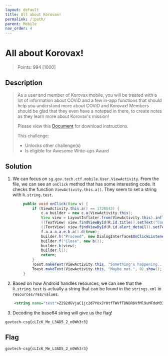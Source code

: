 ```yaml
---
layout: default
title: All about Korovax!
permalink: /:path/
parent: Mobile
nav_order: 4
---
```

# All about Korovax!

> Points: 994 [1000]

## Description

> As a user and member of Korovax mobile, you will be treated with a lot of information about COViD and a few in-app functions that should help you understand more about COViD and Korovax! Members should be glad that they even have a notepad in there, to create notes as they learn more about Korovax's mission!
> 
> Please view this [Document](https://docs.google.com/document/d/1GrQ6znlN2Z0tu_uAPAs1qrn6by24I51mq8RIIHmFGDU/edit?usp=sharing) for download instructions.
> 
> This challenge:
> - Unlocks other challenge(s)
> - Is eligible for Awesome Write-ups Award

## Solution
1. We can focus on `sg.gov.tech.ctf.mobile.User.ViewActivity`. From the file, we can see an `onClick` method that has some interesting code. It checks the function `ViewActivity.this.a()`. They seem to set a string with `R.string.test`.
```java
        public void onClick(View v) {
            if (ViewActivity.this.a() == 1720543) {
                c.a builder = new c.a(ViewActivity.this);
                View view = LayoutInflater.from(ViewActivity.this).inflate(R.layout.custom_alert, (ViewGroup) null);
                ((TextView) view.findViewById(R.id.title)).setText("Congrats!");
                ((TextView) view.findViewById(R.id.alert_detail)).setText(R.string.test);
                f.a.a.a.a.e.b.a().d(true);
                builder.h("Proceed", new DialogInterface$OnClickListenerC0075a());
                builder.f("Close", new b());
                builder.k(view);
                builder.l();
                return;
            }
            Toast.makeText(ViewActivity.this, "Something's happening...", 0).show();
            Toast.makeText(ViewActivity.this, "Maybe not.", 0).show();
        }
```
2. Based on how Android handles resources, we can see that the `R.string.test` is actually a string that can be found in the `strings.xml` in `resources/res/values`.
```xml
    <string name="test">Z292dGVjaC1jc2d7Y0xJY0tfTWVfTDNBRDVfMl9uMFdoM3IzfQ==</string>
```
3. Decoding the base64 string will give us the flag!
```
govtech-csg{cLIcK_Me_L3AD5_2_n0Wh3r3}
```

## Flag
`govtech-csg{cLIcK_Me_L3AD5_2_n0Wh3r3}`